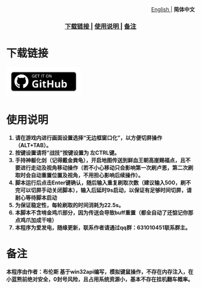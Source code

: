 <p align="right">
  <a href="https://github.com/Blunc233/EldenRingRunesFarming/docs/README/en.md">
  English
  </a>
  <span> | </span>
  <strong>简体中文<strong>
</p>

<div align="center">
  <h3>
    <a href="https://github.com/Blunc233/EldenRingRunesFarming#下载链接">
    下载链接
    </a>
    <span> | </span>
    <a href="https://github.com/Blunc233/EldenRingRunesFarming#使用说明">
    使用说明
    </a>
    <span> | </span>
    <a href="https://github.com/Blunc233/EldenRingRunesFarming#备注">
    备注
    </a>
  </h3>
</div>

# 下载链接

<a href="https://github.com/Blunc233/EldenRingRunesFarming/releases"><img alt="Get it on GitHub" src="art/get-it-on-github.svg" width="200px"/></a>

# 使用说明

1. 请在游戏内进行画面设置选择“无边框窗口化”，以方便切屏操作（ALT+TAB）。
2. 按键设置请将“战技”按键设置为  左CTRL键。
3. 手持神躯化剑（记得戴金粪龟），开启地图传送到鲜血王朝高崖赐福点，且不要进行走动及视角移动操作（若不小心移动只会影响第一次刷卢恩，第二次刷取时会自动重置位置及视角，不用担心影响后续操作）。
4. 脚本运行后点击Enter键确认，随后输入重复刷取次数（建议输入500，刷不完可以切屏手动关闭脚本），输入后延时9s启动，以保证有足够时间切屏，请耐心等待脚本启动
5. 为保证稳定性，每轮刷取的时间消耗为22.5s。
6. 本脚本不含啃金鸡爪部分，因为传送会导致buff重置（都全自动了还惦记你那点鸡爪加成干啥）
7. 本程序为爱发电，随缘更新，联系作者请通过qq群：631010451联系群主。

# 备注

本程序由作者：布伦斯 基于win32api编写，模拟键鼠操作，不存在内存注入，在小蓝熊前绝对安全，0封号风险，且占用系统资源小，基本不存在挂机翻车概率。
